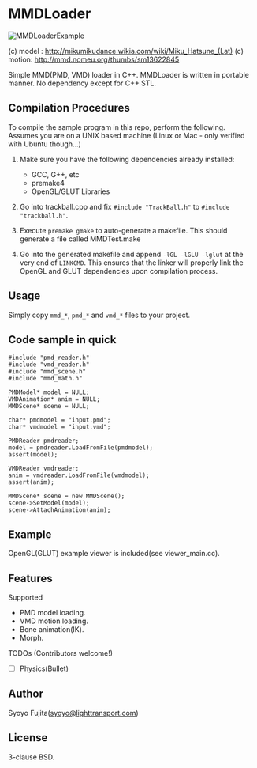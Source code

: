 # MMDLoader

![MMDLoaderExample](https://github.com/syoyo/MMDLoader/blob/master/mmdview.gif?raw=true)

(c) model : http://mikumikudance.wikia.com/wiki/Miku_Hatsune_(Lat)
(c) motion: http://mmd.nomeu.org/thumbs/sm13622845

Simple MMD(PMD, VMD) loader in C++.
MMDLoader is written in portable manner. No dependency except for C++ STL.

## Compilation Procedures
To compile the sample program in this repo, perform the following.
Assumes you are on a UNIX based machine (Linux or Mac - only verified with Ubuntu though...)

1. Make sure you have the following dependencies already installed:
    * GCC, G++, etc
    * premake4
    * OpenGL/GLUT Libraries

2. Go into trackball.cpp and fix `#include "TrackBall.h"` to `#include "trackball.h"`.

3. Execute `premake gmake` to auto-generate a makefile. This should generate a file called MMDTest.make

4. Go into the generated makefile and append `-lGL -lGLU -lglut` at the very end of `LINKCMD`.
This ensures that the linker will properly link the OpenGL and GLUT dependencies upon compilation process.

## Usage

Simply copy `mmd_*`, `pmd_*` and `vmd_*` files to your project.

## Code sample in quick

```
#include "pmd_reader.h"
#include "vmd_reader.h"
#include "mmd_scene.h"
#include "mmd_math.h"

PMDModel* model = NULL;
VMDAnimation* anim = NULL;
MMDScene* scene = NULL;

char* pmdmodel = "input.pmd";
char* vmdmodel = "input.vmd";

PMDReader pmdreader;
model = pmdreader.LoadFromFile(pmdmodel);
assert(model);

VMDReader vmdreader;
anim = vmdreader.LoadFromFile(vmdmodel);
assert(anim);

MMDScene* scene = new MMDScene();
scene->SetModel(model);
scene->AttachAnimation(anim);
```

## Example

OpenGL(GLUT) example viewer is included(see viewer_main.cc).


## Features

Supported

* PMD model loading.
* VMD motion loading.
* Bone animation(IK).
* Morph.

TODOs
(Contributors welcome!)

* [ ] Physics(Bullet)

## Author

Syoyo Fujita(syoyo@lighttransport.com)

## License

3-clause BSD.
